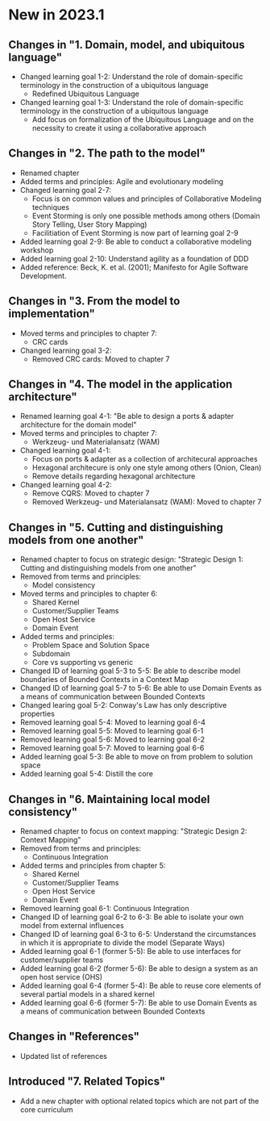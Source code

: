 # New in 2023.1

## Changes in "1. Domain, model, and ubiquitous language"
- Changed learning goal 1-2: Understand the role of domain-specific terminology in the construction of a ubiquitous language
  - Redefined Ubiquitous Language
- Changed learning goal 1-3: Understand the role of domain-specific terminology in the construction of a ubiquitous language
  - Add focus on formalization of the Ubiquitous Language and on the necessity to create it using a collaborative approach

## Changes in "2. The path to the model"
- Renamed chapter
- Added terms and principles: Agile and evolutionary modeling
- Changed learning goal 2-7:
  - Focus is on common values and principles of Collaborative Modeling techniques
  - Event Storming is only one possible methods among others (Domain Story Telling, User Story Mapping)
  - Facilitiation of Event Storming is now part of learning goal 2-9
- Added learning goal 2-9: Be able to conduct a collaborative modeling workshop
- Added learning goal 2-10: Understand agility as a foundation of DDD
- Added reference: Beck, K. et al. (2001); Manifesto for Agile Software Development.

## Changes in "3. From the model to implementation"
- Moved terms and principles to chapter 7:
  - CRC cards
- Changed learning goal 3-2:
  - Removed CRC cards: Moved to chapter 7

## Changes in "4. The model in the application architecture"
- Renamed learning goal 4-1: "Be able to design a ports & adapter architecture for the domain model"
- Moved terms and principles to chapter 7:
  - Werkzeug- und Materialansatz (WAM)
- Changed learning goal 4-1:
  - Focus on ports & adapter as a collection of architecural approaches
  - Hexagonal architecure is only one style among others (Onion, Clean)
  - Remove details regarding hexagonal architecture
- Changed learning goal 4-2:
  - Remove CQRS: Moved to chapter 7
  - Removed Werkzeug- und Materialansatz (WAM): Moved to chapter 7

## Changes in "5. Cutting and distinguishing models from one another"
- Renamed chapter to focus on strategic design: "Strategic Design 1: Cutting and distinguishing models from one another"
- Removed from terms and principles:
  - Model consistency
- Moved terms and principles to chapter 6:
  - Shared Kernel
  - Customer/Supplier Teams
  - Open Host Service
  - Domain Event
- Added terms and principles:
  - Problem Space and Solution Space
  - Subdomain
  - Core vs supporting vs generic
- Changed ID of learning goal 5-3 to 5-5: Be able to describe model boundaries of Bounded Contexts in a Context Map
- Changed ID of learning goal 5-7 to 5-6: Be able to use Domain Events as a means of communication between Bounded Contexts
- Changed learing goal 5-2: Conway's Law has only descriptive properties
- Removed learning goal 5-4: Moved to learning goal 6-4
- Removed learning goal 5-5: Moved to learning goal 6-1
- Removed learning goal 5-6: Moved to learning goal 6-2
- Removed learning goal 5-7: Moved to learning goal 6-6
- Added learning goal 5-3: Be able to move on from problem to solution space
- Added learning goal 5-4: Distill the core

## Changes in "6. Maintaining local model consistency"
- Renamed chapter to focus on context mapping: "Strategic Design 2: Context Mapping"
- Removed from terms and principles:
  - Continuous Integration
- Added terms and principles from chapter 5:
  - Shared Kernel
  - Customer/Supplier Teams
  - Open Host Service
  - Domain Event
- Removed learning goal 6-1: Continuous Integration
- Changed ID of learning goal 6-2 to 6-3: Be able to isolate your own model from external influences
- Changed ID of learning goal 6-3 to 6-5: Understand the circumstances in which it is appropriate to divide the model (Separate Ways)
- Added learning goal 6-1 (former 5-5): Be able to use interfaces for customer/supplier teams
- Added learning goal 6-2 (former 5-6): Be able to design a system as an open host service (OHS)
- Added learning goal 6-4 (former 5-4): Be able to reuse core elements of several partial models in a shared kernel
- Added learning goal 6-6 (former 5-7): Be able to use Domain Events as a means of communication between Bounded Contexts

## Changes in "References"
- Updated list of references

## Introduced "7. Related Topics"
- Add a new chapter with optional related topics which are not part of the core curriculum

